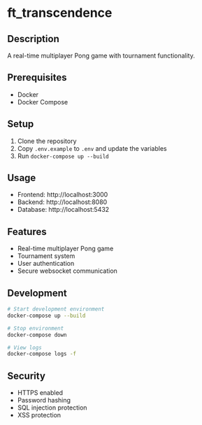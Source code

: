 # ft_transcendence

## Description
A real-time multiplayer Pong game with tournament functionality.

## Prerequisites
- Docker
- Docker Compose

## Setup
1. Clone the repository
2. Copy `.env.example` to `.env` and update the variables
3. Run `docker-compose up --build`

## Usage
- Frontend: http://localhost:3000
- Backend: http://localhost:8080
- Database: http://localhost:5432

## Features
- Real-time multiplayer Pong game
- Tournament system
- User authentication
- Secure websocket communication

## Development
```bash
# Start development environment
docker-compose up --build

# Stop environment
docker-compose down

# View logs
docker-compose logs -f
```

## Security
- HTTPS enabled
- Password hashing
- SQL injection protection
- XSS protection

